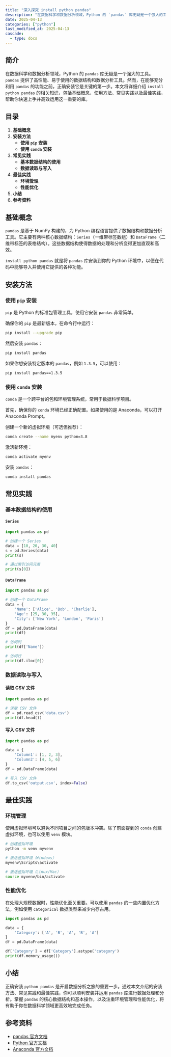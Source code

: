 ```yaml
---
title: "深入探究 install python pandas"
description: "在数据科学和数据分析领域，Python 的 `pandas` 库无疑是一个强大的工具。`pandas` 提供了高性能、易于使用的数据结构和数据分析工具。然而，在能够充分利用 `pandas` 的功能之前，正确安装它是关键的第一步。本文将详细介绍 `install python pandas` 的相关知识，包括基础概念、使用方法、常见实践以及最佳实践，帮助你快速上手并高效运用这一重要的库。"
date: 2025-04-13
categories: ["python"]
last_modified_at: 2025-04-13
cascade:
  - type: docs
---
```



## 简介
在数据科学和数据分析领域，Python 的 `pandas` 库无疑是一个强大的工具。`pandas` 提供了高性能、易于使用的数据结构和数据分析工具。然而，在能够充分利用 `pandas` 的功能之前，正确安装它是关键的第一步。本文将详细介绍 `install python pandas` 的相关知识，包括基础概念、使用方法、常见实践以及最佳实践，帮助你快速上手并高效运用这一重要的库。

<!-- more -->
## 目录
1. **基础概念**
2. **安装方法**
    - **使用 `pip` 安装**
    - **使用 `conda` 安装**
3. **常见实践**
    - **基本数据结构的使用**
    - **数据读取与写入**
4. **最佳实践**
    - **环境管理**
    - **性能优化**
5. **小结**
6. **参考资料**

## 基础概念
`pandas` 是基于 NumPy 构建的，为 Python 编程语言提供了数据结构和数据分析工具。它主要有两种核心数据结构：`Series`（一维带标签数组）和 `DataFrame`（二维带标签的表格结构）。这些数据结构使得数据的处理和分析变得更加直观和高效。

`install python pandas` 就是将 `pandas` 库安装到你的 Python 环境中，以便在代码中能够导入并使用它提供的各种功能。

## 安装方法

### 使用 `pip` 安装
`pip` 是 Python 的标准包管理工具，使用它安装 `pandas` 非常简单。

确保你的 `pip` 是最新版本，在命令行中运行：
```bash
pip install --upgrade pip
```

然后安装 `pandas`：
```bash
pip install pandas
```

如果你想安装特定版本的 `pandas`，例如 `1.3.5`，可以使用：
```bash
pip install pandas==1.3.5
```

### 使用 `conda` 安装
`conda` 是一个跨平台的包和环境管理系统，常用于数据科学项目。

首先，确保你的 `conda` 环境已经正确配置。如果使用的是 Anaconda，可以打开 Anaconda Prompt。

创建一个新的虚拟环境（可选但推荐）：
```bash
conda create --name myenv python=3.8
```

激活新环境：
```bash
conda activate myenv
```

安装 `pandas`：
```bash
conda install pandas
```

## 常见实践

### 基本数据结构的使用
#### `Series`
```python
import pandas as pd

# 创建一个 Series
data = [10, 20, 30, 40]
s = pd.Series(data)
print(s)

# 通过索引访问元素
print(s[0])
```

#### `DataFrame`
```python
import pandas as pd

# 创建一个 DataFrame
data = {
    'Name': ['Alice', 'Bob', 'Charlie'],
    'Age': [25, 30, 35],
    'City': ['New York', 'London', 'Paris']
}
df = pd.DataFrame(data)
print(df)

# 访问列
print(df['Name'])

# 访问行
print(df.iloc[0])
```

### 数据读取与写入
#### 读取 CSV 文件
```python
import pandas as pd

# 读取 CSV 文件
df = pd.read_csv('data.csv')
print(df.head())
```

#### 写入 CSV 文件
```python
import pandas as pd

data = {
    'Column1': [1, 2, 3],
    'Column2': [4, 5, 6]
}
df = pd.DataFrame(data)

# 写入 CSV 文件
df.to_csv('output.csv', index=False)
```

## 最佳实践

### 环境管理
使用虚拟环境可以避免不同项目之间的包版本冲突。除了前面提到的 `conda` 创建虚拟环境，也可以使用 `venv` 模块。

```bash
# 创建虚拟环境
python -m venv myvenv

# 激活虚拟环境（Windows）
myvenv\Scripts\activate

# 激活虚拟环境（Linux/Mac）
source myvenv/bin/activate
```

### 性能优化
在处理大规模数据时，性能优化至关重要。可以使用 `pandas` 的一些内置优化方法，例如使用 `categorical` 数据类型来减少内存占用。

```python
import pandas as pd

data = {
    'Category': ['A', 'B', 'A', 'B', 'A']
}
df = pd.DataFrame(data)

df['Category'] = df['Category'].astype('category')
print(df.memory_usage())
```

## 小结
正确安装 `python pandas` 是开启数据分析之旅的重要一步。通过本文介绍的安装方法、常见实践和最佳实践，你可以顺利安装并运用 `pandas` 库进行数据处理和分析。掌握 `pandas` 的核心数据结构和基本操作，以及注重环境管理和性能优化，将有助于你在数据科学领域更高效地完成任务。

## 参考资料
- [pandas 官方文档](https://pandas.pydata.org/docs/)
- [Python 官方文档](https://docs.python.org/3/)
- [Anaconda 官方文档](https://docs.anaconda.com/anaconda/)